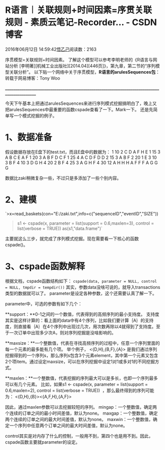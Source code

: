
# R语言︱关联规则+时间因素=序贯关联规则 - 素质云笔记-Recorder... - CSDN博客

2016年06月12日 14:59:42[悟乙己](https://me.csdn.net/sinat_26917383)阅读数：2163



序贯模型=关联规则+时间因素。
了解这个模型可以参考李明老师的《R语言与网站分析 [李明著][机械工业出版社][2014.04][446页]》，第九章，第二节的“序列模型关联分析”。
以下贴一个网络中关于序贯模型，**R语言的arulesSequences包**：转载于网易博客：Tony Woo

**__________________________________________________________________________________________**


今天下午基本上把通过arulesSequences来进行序列模式挖掘搞明白了，晚上又把arulesSequences中最重要的函数cspade查看了一下。Mark一下。
还是先简单写一个模式挖掘的例子。

# 1、数据准备

假设数据存放在E盘下的test.txt，而且E盘中的数据为：
1 10 2 C D A F H E
1 15 3 A B C E A F
1 20 3 A B F D C F
1 25 4 A C D F D D
2 15 3 A B F
2 20 1 E
3 10 3 B F
4 10 3 D G H
4 20 2 B F
4 25 3 A G H F
4 30 12 A H H H A F F F A G G G

数据比zaki稍微复杂一些，不过只是多添加了一些个别内容。


# 2、建模

`>x=read_baskets(con="E:/zaki.txt",info=c("sequenceID","eventID","SIZE"))
>s1 <- cspade(x, parameter = list(support = 0.6,maxlen=3), control = list(verbose = TRUE))
>as(s1,"data.frame")`

主要就这么三步，就完成了序列模式挖掘。现在需要看一下核心的函数cspade()。


# 3、cspade函数解释

根据文档，cspade函数结构如下：
`cspade(data, parameter = NULL, control = NULL, tmpdir = tempdir())`
其实，参数data没啥可说的，就导入transactions类型的数据就可以了。
parameter是设定各种参数，这个还需要认真了解一下。

parameter中，可选的参数有如下几个：

**support：**0-1之间的一个数值，代表得到的高频序列的最小支持度。
支持度其实是这样计算的：看上面的data中有4个序列，比如我们要计算｛A｝的支持度，则直接看｛A｝在4个序列中出现过几次，用次数再除以4就得到了支持度。至于一次订单中出现多少次A，则对序列挖掘是没啥影响的。

**maxsize：**一个整数值，代表在寻找高频序列的过程中，任意一个序列里面的每一个元素的最多能有几个项。
举个例子， <{D,H},{B,F},{A}> 是我们通过序列挖掘得到的一个序列s，那么序列s包含3个元素element，其中第一个元素又包含2个项item。通过设定maxsize，可以在序列挖掘中设定1对1或多对1的不同挖掘方式。

**maxlen：**一个整数值，代表挖掘的序列最大可以是多长，也即一个序列最多可以有几个元素。
比如，如果s1 <- cspade(x, parameter = list(support = 0.6,maxlen=2), control = list(verbose = TRUE))  ，那么最终得到的序列可能为： <{D,H},{B}><{A,F,H},{A,F}>

因此，通过maxlen参数可以去挖掘较短的序列。
mingap：一个整数值，确定两个连续的订单之间的最小时间差值，默认为none。
maxgap：一个整数值，确定两个连续的订单之间的最大时间差值，默认为none。
maxwin：一个整数值，确定一个序列中任意两个订单之间的最大时间差值，默认为none。


control其实是对内存了什么的控制，一般用不到，第四个也是用不到。因此，cspade函数主要就parameter的设定。



